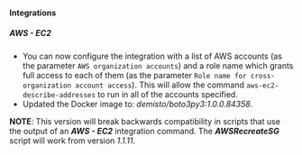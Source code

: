 
#### Integrations

##### AWS - EC2

- You can now configure the integration with a list of AWS accounts (as the parameter `AWS organization accounts`) and a role name which grants full access to each of them (as the parameter `Role name for cross-organization account access`). This will allow the command `aws-ec2-describe-addresses` to run in all of the accounts specified.
- Updated the Docker image to: *demisto/boto3py3:1.0.0.84358*.

**NOTE**: This version will break backwards compatibility in scripts that use the output of an ***AWS - EC2*** integration command. The ***AWSRecreateSG*** script will work from version *1.1.11*.
